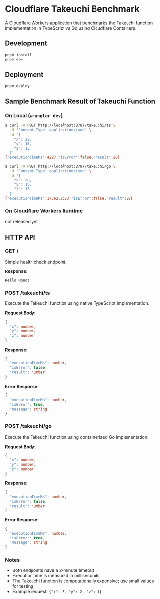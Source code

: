 # Cloudflare Takeuchi Benchmark

A Cloudflare Workers application that benchmarks the Takeuchi function implementation in TypeScript vs Go using Cloudflare Containers.

## Development

```bash
pnpm install
pnpm dev
```

## Deployment

```bash
pnpm deploy
```

## Sample Benchmark Result of Takeuchi Function

### On Local (`wrangler dev`)

```bash
$ curl -X POST http://localhost:8787/takeuchi/ts \
  -H "Content-Type: application/json" \
  -d '{
    "x": 28,
    "y": 15,
    "z": 13
  }'
{"executionTimeMs":4227,"isError":false,"result":28}

$ curl -X POST http://localhost:8787/takeuchi/go \
  -H "Content-Type: application/json" \
  -d '{
    "x": 28,
    "y": 15,
    "z": 13
  }'
{"executionTimeMs":17562.2523,"isError":false,"result":28}
```

### On Cloudflare Workers Runtime

not released yet

## HTTP API

### GET /

Simple health check endpoint.

**Response:**

```
Hello Hono!
```

### POST /takeuchi/ts

Execute the Takeuchi function using native TypeScript implementation.

**Request Body:**

```ts
{
  "x": number,
  "y": number,
  "z": number
}
```

**Response:**

```ts
{
  "executionTimeMs": number,
  "isError": false,
  "result": number
}
```

**Error Response:**

```ts
{
  "executionTimeMs": number,
  "isError": true,
  "message": string
}
```

### POST /takeuchi/go

Execute the Takeuchi function using containerized Go implementation.

**Request Body:**

```ts
{
  "x": number,
  "y": number,
  "z": number
}
```

**Response:**

```ts
{
  "executionTimeMs": number,
  "isError": false,
  "result": number
}
```

**Error Response:**

```ts
{
  "executionTimeMs": number,
  "isError": true,
  "message": string
}
```

### Notes

- Both endpoints have a 2-minute timeout
- Execution time is measured in milliseconds
- The Takeuchi function is computationally expensive; use small values for testing
- Example request: `{"x": 3, "y": 2, "z": 1}`
